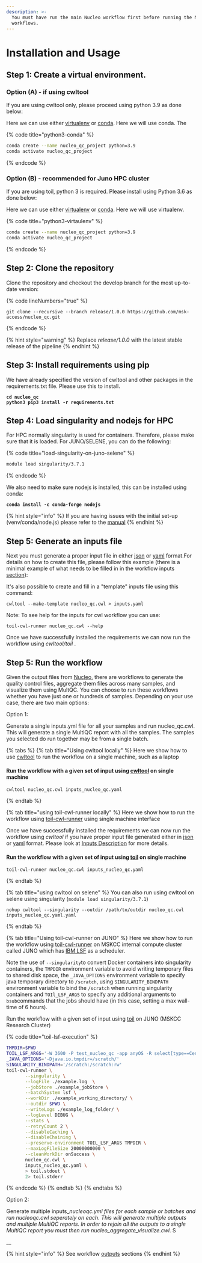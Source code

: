 ```yaml
---
description: >-
  You must have run the main Nucleo workflow first before running the Nucleo QC
  workflows.
---
```


# Installation and Usage

## Step 1: Create a virtual environment. <a href="#step-1-create-a-virtual-environment." id="step-1-create-a-virtual-environment."></a>

### **Option (A) - if using cwltool**

If you are using cwltool only, please proceed using python 3.9 as done below:

Here we can use either [virtualenv](https://virtualenv.pypa.io/) or [conda](https://docs.conda.io/en/latest/). Here we will use conda. The

{% code title="python3-conda" %}
```bash
conda create --name nucleo_qc_project python=3.9
conda activate nucleo_qc_project
```
{% endcode %}

### Option (B) - recommended for Juno HPC cluster

If you are using toil, python 3 is required. Please install using Python 3.6 as done below:

Here we can use either [virtualenv](https://virtualenv.pypa.io/) or [conda](https://docs.conda.io/en/latest/). Here we will use virtualenv.

{% code title="python3-virtaulenv" %}
```bash
conda create --name nucleo_qc_project python=3.9
conda activate nucleo_qc_project
```
{% endcode %}

## Step 2: Clone the repository

Clone the repository and checkout the develop branch for the most up-to-date version:

{% code lineNumbers="true" %}
```
git clone --recursive --branch release/1.0.0 https://github.com/msk-access/nucleo_qc.git
```
{% endcode %}

{% hint style="warning" %}
Replace _release/1.0.0_ with the latest stable release of the pipeline
{% endhint %}

## Step 3: Install requirements using pip <a href="#step-3-install-requirements-using-pip" id="step-3-install-requirements-using-pip"></a>

We have already specified the version of cwltool and other packages in the requirements.txt file. Please use this to install.

<pre class="language-bash" data-title="installing_python_packages"><code class="lang-bash"><strong>cd nucleo_qc
</strong><strong>python3 pip3 install -r requirements.txt</strong></code></pre>

## Step 4: Load singularity and nodejs for HPC

For HPC normally singularity is used for containers. Therefore, please make sure that it is loaded. For JUNO/SELENE, you can do the following:

{% code title="load-singularity-on-juno-selene" %}
```bash
module load singularity/3.7.1
```
{% endcode %}

We also need to make sure nodejs is installed, this can be installed using conda:

<pre class="language-shell" data-title="conda-install-nodejs"><code class="lang-shell"><strong>conda install -c conda-forge nodejs</strong></code></pre>

{% hint style="info" %}
If you are having issues with the initial set-up (venv/conda/node.js) please refer to the [manual](https://app.gitbook.com/s/-MXY9KcVjrKoEWe0OQVs/common-operations/initial-setup)
{% endhint %}

## Step 5: Generate an inputs file <a href="#step-4-generate-an-inputs-file" id="step-4-generate-an-inputs-file"></a>

Next you must generate a proper input file in either [json](https://www.json.org/) or [yaml](https://yaml.org/) format.For details on how to create this file, please follow this example (there is a minimal example of what needs to be filled in in the workflow inputs [section](workflow-inputs/)):​

It's also possible to create and fill in a "template" inputs file using this command:

```
cwltool --make-template nucleo_qc.cwl > inputs.yaml
```

Note: To see help for the inputs for cwl workflow you can use:&#x20;

```
toil-cwl-runner nucleo_qc.cwl --help
```

Once we have successfully installed the requirements we can now run the workflow using _cwltool/toil_ .

## Step 5: Run the workflow <a href="#step-5-run-the-workflow" id="step-5-run-the-workflow"></a>

Given the output files from [Nucleo](https://github.com/msk-access/nucleo), there are workflows to generate the quality control files, aggregate them files across many samples, and visualize them using MultQC. You can choose to run these workflows whether you have just one or hundreds of samples. Depending on your use case, there are two main options:

Option 1:

Generate a single inputs.yml file for all your samples and run nucleo\_qc.cwl. This will generate a single MultiQC report with all the samples. The samples you selected do run together may be from a single batch.

{% tabs %}
{% tab title="Using cwltool locally" %}
Here we show how to use [cwltool](https://github.com/common-workflow-language/cwltool) to run the workflow on a single machine, such as a laptop

#### Run the workflow with a given set of input using [cwltool](https://github.com/common-workflow-language/cwltool) on single machine

```
cwltool nucleo_qc.cwl inputs_nucleo_qc.yaml
```
{% endtab %}

{% tab title="using toil-cwl-runner locally" %}
Here we show how to run the workflow using [toil-cwl-runner](https://toil.readthedocs.io/en/latest/running/introduction.html) using single machine interface

Once we have successfully installed the requirements we can now run the workflow using _cwltool_ if you have proper input file generated either in [json](https://www.json.org/) or [yaml](https://yaml.org/) format. Please look at [Inputs Description](broken-reference) for more details.

#### Run the workflow with a given set of input using [toil](https://toil.readthedocs.io/en/latest/running/introduction.html) on single machine

```
toil-cwl-runner nucleo_qc.cwl inputs_nucleo_qc.yaml
```
{% endtab %}

{% tab title="using cwltool on selene" %}
You can also run using cwltool on selene using singularity (`module load singularity/3.7.1`)

```
nohup cwltool --singularity --outdir /path/to/outdir nucleo_qc.cwl inputs_nucleo_qc.yaml.yaml
```
{% endtab %}

{% tab title="Using toil-cwl-runner on JUNO" %}
Here we show how to run the workflow using [toil-cwl-runner](https://toil.readthedocs.io/en/latest/running/introduction.html) on MSKCC internal compute cluster called JUNO which has [IBM LSF](https://www.ibm.com/support/knowledgecenter/en/SSETD4/product\_welcome\_platform\_lsf.html) as a scheduler.

Note the use of `--singularity`to convert Docker containers into singularity containers, the `TMPDIR` environment variable to avoid writing temporary files to shared disk space, the `_JAVA_OPTIONS` environment variable to specify java temporary directory to `/scratch`, using `SINGULARITY_BINDPATH` environment variable to bind the `/scratch` when running singularity containers and `TOIl_LSF_ARGS` to specify any additional arguments to `bsub`commands that the jobs should have (in this case, setting a max wall-time of 6 hours).

Run the workflow with a given set of input using [toil](https://toil.readthedocs.io/en/latest/running/introduction.html) on JUNO (MSKCC Research Cluster)

{% code title="toil-lsf-execution" %}
```bash
TMPDIR=$PWD
TOIL_LSF_ARGS='-W 3600 -P test_nucleo_qc -app anyOS -R select[type==CentOS7]'
_JAVA_OPTIONS='-Djava.io.tmpdir=/scratch/'
SINGULARITY_BINDPATH='/scratch:/scratch:rw'
toil-cwl-runner \
       --singularity \
       --logFile ./example.log  \
       --jobStore ./example_jobStore \
       --batchSystem lsf \
       --workDir ./example_working_directory/ \
       --outdir $PWD \
       --writeLogs ./example_log_folder/ \
       --logLevel DEBUG \
       --stats \
       --retryCount 2 \
       --disableCaching \
       --disableChaining \
       --preserve-environment TOIL_LSF_ARGS TMPDIR \
       --maxLogFileSize 20000000000 \
       --cleanWorkDir onSuccess \
       nucleo_qc.cwl \
       inputs_nucleo_qc.yaml \
       > toil.stdout \
       2> toil.stderr 
```
{% endcode %}
{% endtab %}
{% endtabs %}

Option 2:

Generate multiple inputs\__nucleoqc.yml files for each sample or batches and run nucleoqc.cwl seperately on each. This will generate multiple outputs and multiple MultiQC reports. In order to rejoin all the outputs to a single MultiQC report you must then run nucleo\_aggregate\_visualize.cwl_. S

__

{% hint style="info" %}
See workflow [outputs](workflow-outputs/) sections
{% endhint %}


